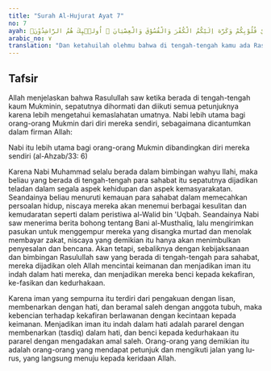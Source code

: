 ```yaml
---
title: "Surah Al-Hujurat Ayat 7"
no: 7
ayah: وَاعْلَمُوْٓا اَنَّ فِيْكُمْ رَسُوْلَ اللّٰهِ ۗ لَوْ يُطِيْعُكُمْ فِيْ كَثِيْرٍ مِّنَ الْاَمْرِ لَعَنِتُّمْ وَلٰكِنَّ اللّٰهَ حَبَّبَ اِلَيْكُمُ الْاِيْمَانَ وَزَيَّنَهٗ فِيْ قُلُوْبِكُمْ وَكَرَّهَ اِلَيْكُمُ الْكُفْرَ وَالْفُسُوْقَ وَالْعِصْيَانَ ۗ اُولٰۤىِٕكَ هُمُ الرَّاشِدُوْنَۙ
arabic_no: ٧
translation: "Dan ketahuilah olehmu bahwa di tengah-tengah kamu ada Rasulullah. Kalau dia menuruti (kemauan) kamu dalam banyak hal pasti kamu akan mendapatkan kesusahan. Tetapi Allah menjadikan kamu cinta kepada keimanan dan menjadikan (iman) itu indah dalam hatimu serta menjadikan kamu benci kepada kekafiran, kefasikan, dan kedurhakaan. Mereka itulah orang-orang yang mengikuti jalan yang lurus,"
---
```


## Tafsir

Allah menjelaskan bahwa Rasulullah saw ketika berada di tengah-tengah kaum Mukminin, sepatutnya dihormati dan diikuti semua petunjuknya karena lebih mengetahui kemaslahatan umatnya. Nabi lebih utama bagi orang-orang Mukmin dari diri mereka sendiri, sebagaimana dicantumkan dalam firman Allah:

Nabi itu lebih utama bagi orang-orang Mukmin dibandingkan diri mereka sendiri (al-Ahzab/33: 6)

Karena Nabi Muhammad selalu berada dalam bimbingan wahyu Ilahi, maka beliau yang berada di tengah-tengah para sahabat itu sepatutnya dijadikan teladan dalam segala aspek kehidupan dan aspek kemasyarakatan. Seandainya beliau menuruti kemauan para sahabat dalam memecahkan persoalan hidup, niscaya mereka akan menemui berbagai kesulitan dan kemudaratan seperti dalam peristiwa al-Walid bin 'Uqbah. Seandainya Nabi saw menerima berita bohong tentang Bani al-Musthaliq, lalu mengirimkan pasukan untuk menggempur mereka yang disangka murtad dan menolak membayar zakat, niscaya yang demikian itu hanya akan menimbulkan penyesalan dan bencana. Akan tetapi, sebaliknya dengan kebijaksanaan dan bimbingan Rasulullah saw yang berada di tengah-tengah para sahabat, mereka dijadikan oleh Allah mencintai keimanan dan menjadikan iman itu indah dalam hati mereka, dan menjadikan mereka benci kepada kekafiran, ke-fasikan dan kedurhakaan.

Karena iman yang sempurna itu terdiri dari pengakuan dengan lisan, membenarkan dengan hati, dan beramal saleh dengan anggota tubuh, maka kebencian terhadap kekafiran berlawanan dengan kecintaan kepada keimanan. Menjadikan iman itu indah dalam hati adalah pararel dengan membenarkan (tasdiq) dalam hati, dan benci kepada kedurhakaan itu pararel dengan mengadakan amal saleh. Orang-orang yang demikian itu adalah orang-orang yang mendapat petunjuk dan mengikuti jalan yang lu-rus, yang langsung menuju kepada keridaan Allah.